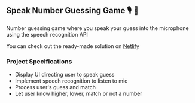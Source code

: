 ## Speak Number Guessing Game 🎙️ 🚀

Number guessing game where you speak your guess into the microphone using the speech recognition API

You can check out the ready-made solution on [Netlify](https://breakout-game-561eca.netlify.app/) </br>

### Project Specifications

- Display UI directing user to speak guess
- Implement speech recognition to listen to mic
- Process user's guess and match
- Let user know higher, lower, match or not a number
